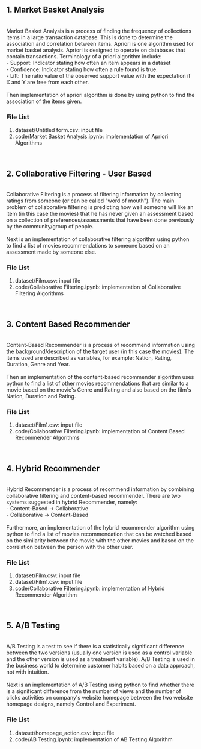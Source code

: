 ## 1. Market Basket Analysis
<br>
Market Basket Analysis is a process of finding the frequency of collections items in a large transaction database. This is done to determine the association and correlation between items. Apriori is one algorithm used for market basket analysis. Apriori is designed to operate on databases that contain transactions. Terminology of a priori algorithm include:
<br>
- Support: Indicator stating how often an item appears in a dataset
<br>
- Confidence: Indicator stating how often a rule found is true.
<br>
- Lift: The ratio value of the observed support value with the expectation if X and Y are free from each other.
<br>
<br>
Then implementation of apriori algorithm is done by using python to find the association of the items given.
<br>

### File List
1. dataset/Untitled form.csv: input file
2. code/Market Basket Analysis.ipynb: implementation of Apriori Algorithms
<br>
  
## 2. Collaborative Filtering - User Based
<br>
Collaborative Filtering is a process of filtering information by collecting ratings from someone (or can be called "word of mouth"). The main problem of collaborative filtering is predicting how well someone will like an item (in this case the movies) that he has never given an assessment based on a collection of preferences/assessments that have been done previously by the community/group of people.
<br>
<br>
Next is an implementation of collaborative filtering algorithm using python to find a list of movies recommendations to someone based on an assessment made by someone else.
<br>

### File List
1. dataset/Film.csv: input file
2. code/Collaborative Filtering.ipynb: implementation of Collaborative Filtering Algorithms
<br>

## 3. Content Based Recommender
<br>
Content-Based Recommender is a process of recommend information using the background/description of the target user (in this case the movies). The items used are described as variables, for example: Nation, Rating, Duration, Genre and Year.
<br>
<br>
Then an implementation of the content-based recommender algorithm uses python to find a list of other movies recommendations that are similar to a movie based on the movie's Genre and Rating and also based on the film's Nation, Duration and Rating.
<br>

### File List
1. dataset/Film1.csv: input file
3. code/Collaborative Filtering.ipynb: implementation of Content Based Recommender Algorithms
<br>

## 4. Hybrid Recommender
<br>
Hybrid Recommender is a process of recommend information by combining collaborative filtering and content-based recommender.
There are two systems suggested in hybrid Recommender, namely:
<br>
- Content-Based -> Collaborative
<br>
- Collaborative -> Content-Based
<br>
<br>
Furthermore, an implementation of the hybrid recommender algorithm using python to find a list of movies recommendation that can be watched based on the similarity between the movie with the other movies and based on the correlation between the person with the other user.
<br>

### File List
1. dataset/Film.csv: input file
2. dataset/Film1.csv: input file
3. code/Collaborative Filtering.ipynb: implementation of Hybrid Recommender Algorithm
<br>

## 5. A/B Testing
<br>
A/B Testing is a test to see if there is a statistically significant difference between the two versions (usually one version is used as a control variable and the other version is used as a treatment variable). A/B Testing is used in the business world to determine customer habits based on a data approach, not with intuition.
<br>
<br>
Next is an implementation of A/B Testing using python to find whether there is a significant difference from the number of views and  the number of clicks activities on company's website homepage between the two website homepage designs, namely Control and Experiment.
<br>

### File List
1. dataset/homepage_action.csv: input file
3. code/AB Testing.ipynb: implementation of AB Testing Algorithm
<br>
